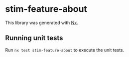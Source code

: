# stim-feature-about

This library was generated with [Nx](https://nx.dev).

## Running unit tests

Run `nx test stim-feature-about` to execute the unit tests.
